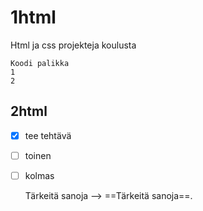 # 1html
Html ja css projekteja koulusta
```
Koodi palikka
1
2
```
## 2html
- [x] tee tehtävä
- [ ] toinen
- [ ] kolmas

	Tärkeitä sanoja --> ==Tärkeitä sanoja==.
